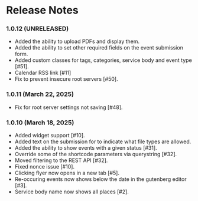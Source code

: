# Release Notes

### 1.0.12 (UNRELEASED)
* Added the ability to upload PDFs and display them.
* Added the ability to set other required fields on the event submission form.
* Added custom classes for tags, categories, service body and event type [#51].
* Calendar RSS link [#11]
* Fix to prevent insecure root servers [#50].

### 1.0.11 (March 22, 2025)
* Fix for root server settings not saving [#48].

### 1.0.10 (March 18, 2025)
* Added widget support [#10].
* Added text on the submission for to indicate what file types are allowed.
* Added the ability to show events with a given status [#31].
* Override some of the shortcode parameters via querystring [#32].
* Moved filtering to the REST API [#32].
* Fixed nonce issue [#10].
* Clicking flyer now opens in a new tab [#5].
* Re-occuring events now shows below the date in the gutenberg editor [#3].
* Service body name now shows all places [#2].
